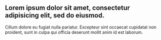 ## Lorem ipsum dolor sit amet, consectetur adipisicing elit, sed do eiusmod.

Cillum dolore eu fugiat nulla pariatur. Excepteur sint occaecat cupidatat non proident, sunt in culpa qui officia deserunt mollit anim id est laborum.
